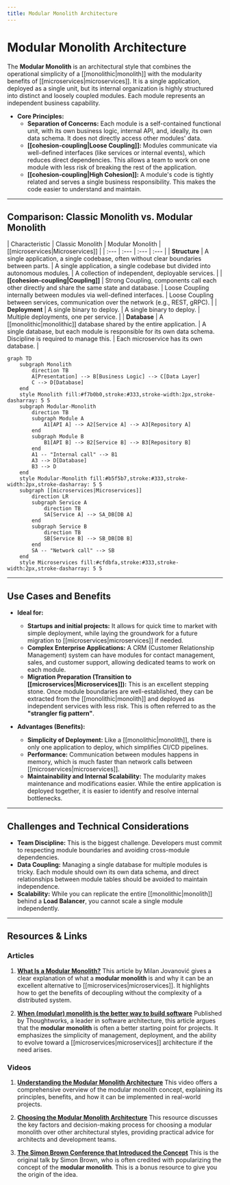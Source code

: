 ```yaml
---
title: Modular Monolith Architecture
---
```

# Modular Monolith Architecture

The **Modular Monolith** is an architectural style that combines the operational simplicity of a [[monolithic|monolith]] with the modularity benefits of [[microservices|microservices]]. It is a single application, deployed as a single unit, but its internal organization is highly structured into distinct and loosely coupled modules. Each module represents an independent business capability.

* **Core Principles:**
    * **Separation of Concerns:** Each module is a self-contained functional unit, with its own business logic, internal API, and, ideally, its own data schema. It does not directly access other modules' data.
    * **[[cohesion-coupling|Loose Coupling]]:** Modules communicate via well-defined interfaces (like services or internal events), which reduces direct dependencies. This allows a team to work on one module with less risk of breaking the rest of the application.
    * **[[cohesion-coupling|High Cohesion]]:** A module's code is tightly related and serves a single business responsibility. This makes the code easier to understand and maintain.

---

## Comparison: Classic Monolith vs. Modular Monolith

| Characteristic | Classic Monolith | Modular Monolith | [[microservices|Microservices]] |
| :--- | :--- | :--- | :--- |
| **Structure** | A single application, a single codebase, often without clear boundaries between parts. | A single application, a single codebase but divided into autonomous modules. | A collection of independent, deployable services. |
| **[[cohesion-coupling|Coupling]]** | Strong Coupling, components call each other directly and share the same state and database. | Loose Coupling internally between modules via well-defined interfaces. | Loose Coupling between services, communication over the network (e.g., REST, gRPC). |
| **Deployment** | A single binary to deploy. | A single binary to deploy. | Multiple deployments, one per service. |
| **Database** | A [[monolithic|monolithic]] database shared by the entire application. | A single database, but each module is responsible for its own data schema. Discipline is required to manage this. | Each microservice has its own database. |

```mermaid
graph TD
    subgraph Monolith
        direction TB
        A[Presentation] --> B[Business Logic] --> C[Data Layer]
        C --> D[Database]
    end
    style Monolith fill:#f7b0b0,stroke:#333,stroke-width:2px,stroke-dasharray: 5 5
    subgraph Modular-Monolith
        direction TB
        subgraph Module A
            A1[API A] --> A2[Service A] --> A3[Repository A]
        end
        subgraph Module B
            B1[API B] --> B2[Service B] --> B3[Repository B]
        end
        A1 -- "Internal call" --> B1
        A3 --> D[Database]
        B3 --> D
    end
    style Modular-Monolith fill:#b5f5b7,stroke:#333,stroke-width:2px,stroke-dasharray: 5 5
    subgraph [[microservices|Microservices]]
        direction LR
        subgraph Service A
            direction TB
            SA[Service A] --> SA_DB[DB A]
        end
        subgraph Service B
            direction TB
            SB[Service B] --> SB_DB[DB B]
        end
        SA -- "Network call" --> SB
    end
    style Microservices fill:#cfdbfa,stroke:#333,stroke-width:2px,stroke-dasharray: 5 5
```

---

## Use Cases and Benefits

* **Ideal for:**
    * **Startups and initial projects:** It allows for quick time to market with simple deployment, while laying the groundwork for a future migration to [[microservices|microservices]] if needed.
    * **Complex Enterprise Applications:** A CRM (Customer Relationship Management) system can have modules for contact management, sales, and customer support, allowing dedicated teams to work on each module.
    * **Migration Preparation (Transition to [[microservices|Microservices]]):** This is an excellent stepping stone. Once module boundaries are well-established, they can be extracted from the [[monolithic|monolith]] and deployed as independent services with less risk. This is often referred to as the **"strangler fig pattern"**.

* **Advantages (Benefits):**
    * **Simplicity of Deployment:** Like a [[monolithic|monolith]], there is only one application to deploy, which simplifies CI/CD pipelines.
    * **Performance:** Communication between modules happens in memory, which is much faster than network calls between [[microservices|microservices]].
    * **Maintainability and Internal Scalability:** The modularity makes maintenance and modifications easier. While the entire application is deployed together, it is easier to identify and resolve internal bottlenecks.

---

## Challenges and Technical Considerations

* **Team Discipline:** This is the biggest challenge. Developers must commit to respecting module boundaries and avoiding cross-module dependencies.
* **Data Coupling:** Managing a single database for multiple modules is tricky. Each module should own its own data schema, and direct relationships between module tables should be avoided to maintain independence.
* **Scalability:** While you can replicate the entire [[monolithic|monolith]] behind a **Load Balancer**, you cannot scale a single module independently.

---

## **Resources & Links**

### **Articles**

1.  **[What Is a Modular Monolith?](https://www.milanjovanovic.tech/blog/what-is-a-modular-monolith)**
    This article by Milan Jovanović gives a clear explanation of what a **modular monolith** is and why it can be an excellent alternative to [[microservices|microservices]]. It highlights how to get the benefits of decoupling without the complexity of a distributed system.

2.  **[When (modular) monolith is the better way to build software](https://www.thoughtworks.com/insights/blog/microservices/modular-monolith-better-way-build-software)**
    Published by Thoughtworks, a leader in software architecture, this article argues that the **modular monolith** is often a better starting point for projects. It emphasizes the simplicity of management, deployment, and the ability to evolve toward a [[microservices|microservices]] architecture if the need arises.

### **Videos**

1.  **[Understanding the Modular Monolith Architecture](https://www.youtube.com/watch?v=ikuu3QIuJuc)**
    This video offers a comprehensive overview of the modular monolith concept, explaining its principles, benefits, and how it can be implemented in real-world projects.

2.  **[Choosing the Modular Monolith Architecture](https://www.youtube.com/watch?v=Xo3rsiZYsJQ&list=PLYpjLpq5ZDGvOGMF2tIHEkPKf7_5tXwr4)**
    This resource discusses the key factors and decision-making process for choosing a modular monolith over other architectural styles, providing practical advice for architects and development teams.

3.  **[The Simon Brown Conference that Introduced the Concept](https://www.youtube.com/watch?v=5OjqD-ow8GE)**
    This is the original talk by Simon Brown, who is often credited with popularizing the concept of the **modular monolith**. This is a bonus resource to give you the origin of the idea.